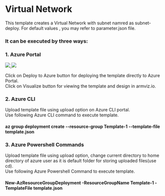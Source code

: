 # Virtual Network 
This template creates a Virtual Network with subnet namred as subnet-deploy.
For default values , you may refer to parameter.json file.

### It can be executed by three ways:

### 1. Azure Portal 

<a href="https://portal.azure.com/#create/Microsoft.Template/uri/https%3A%2F%2Fraw.githubusercontent.com%2Friyaagrahari%2FAzure-Templates%2Fmaster%2FVNet_Template%2Ftemplate.json" target="_blank">
    <img src="http://azuredeploy.net/deploybutton.png"/>
</a>
<a href="http://armviz.io/#/?load=https%3A%2F%2Fraw.githubusercontent.com%2Friyaagrahari%2FAzure-Templates%2Fmaster%2FVNet_Template%2Ftemplate.json" target="_blank">
    <img src="http://armviz.io/visualizebutton.png"/>
</a>

Click on Deploy to Azure button for deploying the template directly to Azure Portal.<br/>
Click on Visualize button for viewing the template and design in armviz.io.<br />

### 2. Azure CLI 

Upload template file using upload option on Azure CLI portal.<br />
Use following Azure CLI command to execute template.<br />

#### az group deployment create --resource-group Template-1 --template-file template.json

### 3. Azure Powershell Commands

Upload template file using upload option, change current directory to home directory of azure user as it is default folder for storing uploaded files(use cd).<br />
Use following Azure Powershell Command to execute template.<br />

#### New-AzResourceGroupDeployment -ResourceGroupName Template-1 -TemplateFile template.json

